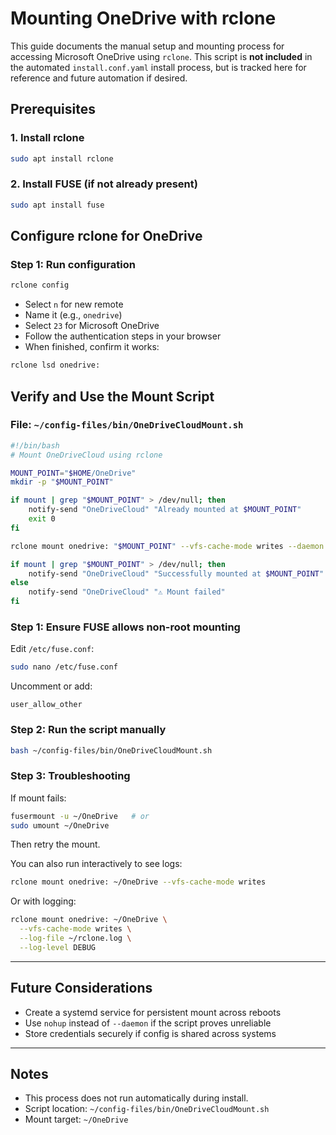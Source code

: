 # Mounting OneDrive with rclone

This guide documents the manual setup and mounting process for accessing Microsoft OneDrive using `rclone`. This script is **not included** in the automated `install.conf.yaml` install process, but is tracked here for reference and future automation if desired.

## Prerequisites

### 1. Install rclone
```bash
sudo apt install rclone
```

### 2. Install FUSE (if not already present)
```bash
sudo apt install fuse
```

## Configure rclone for OneDrive

### Step 1: Run configuration
```bash
rclone config
```
- Select `n` for new remote
- Name it (e.g., `onedrive`)
- Select `23` for Microsoft OneDrive
- Follow the authentication steps in your browser
- When finished, confirm it works:
```bash
rclone lsd onedrive:
```

## Verify and Use the Mount Script

### File: `~/config-files/bin/OneDriveCloudMount.sh`
```bash
#!/bin/bash
# Mount OneDriveCloud using rclone

MOUNT_POINT="$HOME/OneDrive"
mkdir -p "$MOUNT_POINT"

if mount | grep "$MOUNT_POINT" > /dev/null; then
    notify-send "OneDriveCloud" "Already mounted at $MOUNT_POINT"
    exit 0
fi

rclone mount onedrive: "$MOUNT_POINT" --vfs-cache-mode writes --daemon

if mount | grep "$MOUNT_POINT" > /dev/null; then
    notify-send "OneDriveCloud" "Successfully mounted at $MOUNT_POINT"
else
    notify-send "OneDriveCloud" "⚠️ Mount failed"
fi
```

### Step 1: Ensure FUSE allows non-root mounting
Edit `/etc/fuse.conf`:
```bash
sudo nano /etc/fuse.conf
```
Uncomment or add:
```
user_allow_other
```

### Step 2: Run the script manually
```bash
bash ~/config-files/bin/OneDriveCloudMount.sh
```

### Step 3: Troubleshooting
If mount fails:
```bash
fusermount -u ~/OneDrive   # or
sudo umount ~/OneDrive
```
Then retry the mount.

You can also run interactively to see logs:
```bash
rclone mount onedrive: ~/OneDrive --vfs-cache-mode writes
```

Or with logging:
```bash
rclone mount onedrive: ~/OneDrive \
  --vfs-cache-mode writes \
  --log-file ~/rclone.log \
  --log-level DEBUG
```

---

## Future Considerations
- Create a systemd service for persistent mount across reboots
- Use `nohup` instead of `--daemon` if the script proves unreliable
- Store credentials securely if config is shared across systems

---

## Notes
- This process does not run automatically during install.
- Script location: `~/config-files/bin/OneDriveCloudMount.sh`
- Mount target: `~/OneDrive`


